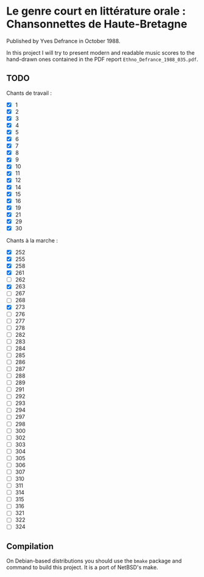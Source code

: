 # Le genre court en littérature orale : Chansonnettes de Haute-Bretagne

Published by Yves Defrance in October 1988.

In this project I will try to present modern and readable music scores to the
hand-drawn ones contained in the PDF report `Ethno_Defrance_1988_035.pdf`.

## TODO

Chants de travail :

- [X]  1
- [X]  2
- [X]  3
- [X]  4
- [X]  5
- [X]  6
- [X]  7
- [X]  8
- [X]  9
- [X] 10
- [X] 11
- [X] 12
- [X] 14
- [X] 15
- [X] 16
- [X] 19
- [X] 21
- [X] 29
- [X] 30

Chants à la marche :

- [X] 252
- [X] 255
- [X] 258
- [X] 261
- [ ] 262
- [X] 263
- [ ] 267
- [ ] 268
- [X] 273
- [ ] 276
- [ ] 277
- [ ] 278
- [ ] 282
- [ ] 283
- [ ] 284
- [ ] 285
- [ ] 286
- [ ] 287
- [ ] 288
- [ ] 289
- [ ] 291
- [ ] 292
- [ ] 293
- [ ] 294
- [ ] 297
- [ ] 298
- [ ] 300
- [ ] 302
- [ ] 303
- [ ] 304
- [ ] 305
- [ ] 306
- [ ] 307
- [ ] 310
- [ ] 311
- [ ] 314
- [ ] 315
- [ ] 316
- [ ] 321
- [ ] 322
- [ ] 324

## Compilation

On Debian-based distributions you should use the `bmake` package and
command to build this project. It is a port of NetBSD's make.

